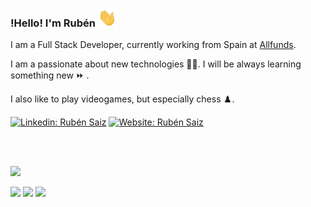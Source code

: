 ### !Hello! I'm Rubén <img src="https://raw.githubusercontent.com/ABSphreak/ABSphreak/master/gifs/Hi.gif" width="30px">
I am a Full Stack Developer, currently working from Spain at <a href="https://allfunds.com/">Allfunds</a>.

I am a passionate about new technologies 👨‍💻. I will be always learning something new ⏩ .

I also like to play videogames, but especially chess ♟️.

[![Linkedin: Rubén Saiz](https://img.shields.io/badge/-Linkedin-blue?style=for-the-badge&logo=Linkedin&logoColor=white&link=https://www.linkedin.com/in/rubensaizs/)]()
[![Website: Rubén Saiz](https://img.shields.io/badge/-Personal%20Website-blue?style=for-the-badge&color=22487B&link=https://miyazje.github.io/)](https://miyazje.github.io/)

</br></br>

<img src="https://github-readme-stats.vercel.app/api?username=MiYazJE&show_icons=true&theme=radical"/>
<p>
  <img src="http://views.whatilearened.today/views/github/MiYazJE/views.svg"/>
  <img src="https://img.shields.io/badge/Front End-React.js-42b883"/>
  <img src="https://img.shields.io/badge/Back End-Nodejs-f55247"/>
</p>

